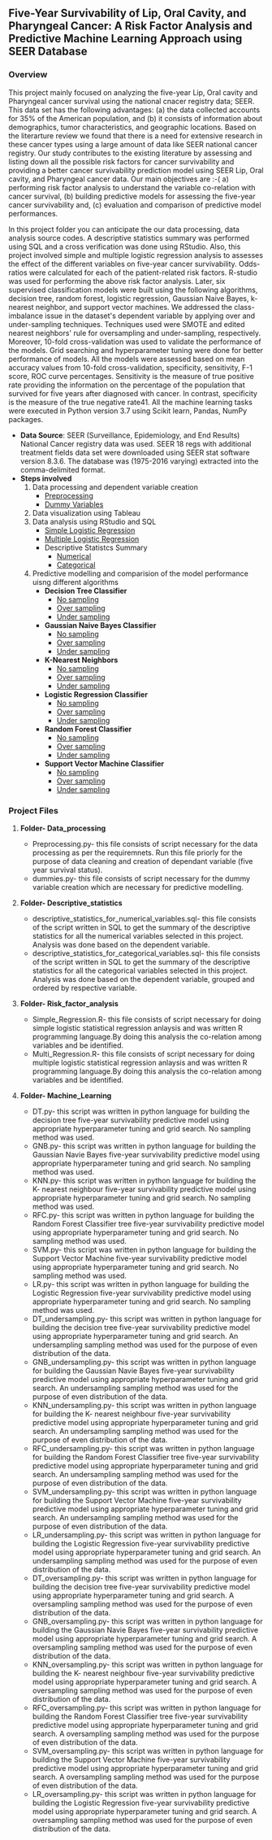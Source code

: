 ## Five-Year Survivability of Lip, Oral Cavity, and Pharyngeal Cancer: A Risk Factor Analysis and Predictive Machine Learning Approach using SEER Database
### Overview
This project mainly focused on analyzing the five-year Lip, Oral cavity and Pharyngeal cancer survival using the national cnacer registry data; SEER. This data set has the following advantages: (a) the data collected accounts for 35% of the American population, and (b) it consists of information about demographics, tumor characteristics, and geographic locations. Based on the literarture review we found that there is a need for extensive research in these cancer types using a large amount of data like SEER national cancer registry. Our study contributes to the existing literature by assessing and listing down all the possible risk factors for cancer survivability and providing a better cancer survivability prediction model using SEER Lip, Oral cavity, and Pharyngeal cancer data. Our main objectives are :-( a) performing risk factor analysis to understand the variable co-relation with cancer survival, (b) building predictive models for assessing the five-year cancer survivability and, (c) evaluation and comparison of predictive model performances. 

In this project folder you can anticipate the our data processing, data analysis source codes. A descriptive statistics summary was performed using SQL and a cross verification was done using RStudio. Also, this project involved simple and multiple logistic regression analysis to assesses the effect of the different variables on five-year cancer survivability. Odds-ratios were calculated for each of the patient-related risk factors. R-studio was used for performing the above risk factor analysis. Later, six supervised classification models were built using the following algorithms, decision tree, random forest, logistic regression, Gaussian Naive Bayes, k- nearest neighbor, and support vector machines. We addressed the class-imbalance issue in the dataset's dependent variable by applying over and under-sampling techniques. Techniques used were SMOTE and edited nearest neighbors' rule for oversampling and under-sampling, respectively. Moreover, 10-fold cross-validation was used to validate the performance of the models. Grid searching and hyperparameter tuning were done for better performance of models. All the models were assessed based on mean accuracy values from 10-fold cross-validation, specificity, sensitivity, F-1 score, ROC curve percentages. Sensitivity is the measure of true positive rate providing the information on the percentage of the population that survived for five years after diagnosed with cancer. In contrast, specificity is the measure of the true negative rate41. All the machine learning tasks were executed in Python version 3.7 using Scikit learn, Pandas, NumPy packages. 

* **Data Source**: SEER (Surveillance, Epidemiology, and End Results) National Cancer registry data was used. SEER 18 regs with additional treatment fields data set were downloaded using SEER stat software version 8.3.6. The database was (1975-2016 varying) extracted into the comma-delimited format. 
* **Steps involved** 
  1. Data processing and dependent variable creation
      * [Preprocessing](https://github.com/Yaswitha-MU/SEER_oral_cancer_data_analysis/blob/master/source_code/Data_processing/Preprocessing.py)
      * [Dummy Variables](https://github.com/Yaswitha-MU/SEER_oral_cancer_data_analysis/blob/master/source_code/Data_processing/dummies.py)
  3. Data visualization using Tableau
  4. Data analysis using RStudio and SQL
      * [Simple Logistic Regression](https://github.com/Yaswitha-MU/SEER_oral_cancer_data_analysis/blob/master/source_code/Risk_factor_analysis/Simple_Regression.R)
      * [Multiple Logistic Regression](https://github.com/Yaswitha-MU/SEER_oral_cancer_data_analysis/blob/4586576adbf11800d07c2504787d39c9a2a516d7/source_code/Risk_factor_analysis/Multi_Regression.R)
      * Descriptive Statistcs Summary
        * [Numerical](https://github.com/Yaswitha-MU/SEER_oral_cancer_data_analysis/blob/4586576adbf11800d07c2504787d39c9a2a516d7/source_code/Descriptive_statistics/descriptive_statistics_for_numerical_variables.sql)
        * [Categorical](https://github.com/Yaswitha-MU/SEER_oral_cancer_data_analysis/blob/4586576adbf11800d07c2504787d39c9a2a516d7/source_code/Descriptive_statistics/descriptive_statistics_for_categorical_variables.sql)
  5. Predictive modelling and comparision of the model performance uisng different algorithms
      * **Decision Tree Classifier**
        * [No sampling](https://github.com/Yaswitha-MU/SEER_oral_cancer_data_analysis/blob/4586576adbf11800d07c2504787d39c9a2a516d7/source_code/Machine_learning/DT.py)
        * [Over sampling](https://github.com/Yaswitha-MU/SEER_oral_cancer_data_analysis/blob/master/source_code/Machine_learning/DT_oversampling.py)
        * [Under sampling](https://github.com/Yaswitha-MU/SEER_oral_cancer_data_analysis/blob/master/source_code/Machine_learning/DT_undersampling.py)
      * **Gaussian Naive Bayes Classifier**
        * [No sampling](https://github.com/Yaswitha-MU/SEER_oral_cancer_data_analysis/blob/master/source_code/Machine_learning/GNB.py)
        * [Over sampling](https://github.com/Research-Informatics-Lab/Oral-Cancer/blob/main/SEER_Oral_Cancer/Machine_learning/GNB_oversampling.py)
        * [Under sampling](https://github.com/Yaswitha-MU/SEER_oral_cancer_data_analysis/blob/master/source_code/Machine_learning/GNB_undersampling.py)
      * **K-Nearest Neighbors**
        * [No sampling](https://github.com/Yaswitha-MU/SEER_oral_cancer_data_analysis/blob/master/source_code/Machine_learning/KNN.py)
        * [Over sampling](https://github.com/Yaswitha-MU/SEER_oral_cancer_data_analysis/blob/master/source_code/Machine_learning/KNN_oversampling.py)
        * [Under sampling](https://github.com/Yaswitha-MU/SEER_oral_cancer_data_analysis/blob/master/source_code/Machine_learning/KNN_undersampling.py)
      * **Logistic Regression Classifier**
        * [No sampling](https://github.com/Yaswitha-MU/SEER_oral_cancer_data_analysis/blob/master/source_code/Machine_learning/LR.py)
        * [Over sampling](https://github.com/Yaswitha-MU/SEER_oral_cancer_data_analysis/blob/master/source_code/Machine_learning/LR_over.py)
        * [Under sampling](https://github.com/Yaswitha-MU/SEER_oral_cancer_data_analysis/blob/master/source_code/Machine_learning/LR_under.py)
      * **Random Forest Classifier**
        * [No sampling](https://github.com/Yaswitha-MU/SEER_oral_cancer_data_analysis/blob/master/source_code/Machine_learning/RFC.py)
        * [Over sampling](https://github.com/Yaswitha-MU/SEER_oral_cancer_data_analysis/blob/master/source_code/Machine_learning/RFC_oversampling.py)
        * [Under sampling](https://github.com/Yaswitha-MU/SEER_oral_cancer_data_analysis/blob/master/source_code/Machine_learning/RFC_undersampling.py)
      * **Support Vector Machine Classifier**
        * [No sampling](https://github.com/Yaswitha-MU/SEER_oral_cancer_data_analysis/blob/master/source_code/Machine_learning/SVM.py)
        * [Over sampling](https://github.com/Yaswitha-MU/SEER_oral_cancer_data_analysis/blob/master/source_code/Machine_learning/SVM_oversampling.py)
        * [Under sampling](https://github.com/Yaswitha-MU/SEER_oral_cancer_data_analysis/blob/master/source_code/Machine_learning/SVM_undersampling.py)

### Project Files 
1. **Folder- Data_processing**
    * Preprocessing.py- this file consists of script necessary for the data processing as per the requiremnets. Run this file priorly for the purpose of data cleaning and creation of dependant variable (five year survival status). 
    * dummies.py- this file consists of script necessary for the dummy variable creation which are necessary for predictive modelling.
2. **Folder- Descriptive_statistics**
    * descriptive_statistics_for_numerical_variables.sql- this file consists of the script written in SQL to get the summary of the descriptive statistics for all the numerical variables selected in this project. Analysis was done based on the dependent variable. 
    * descriptive_statistics_for_categorical_variables.sql- this file consists of the script written in SQL to get the summary of the descriptive statistics for all the categorical variables selected in this project. Analysis was done based on the dependent variable, grouped and ordered by respective variable.  
4. **Folder- Risk_factor_analysis**
    * Simple_Regression.R- this file consists of script necessary for doing simple logistic statistical regression anlaysis and was written R programming language.By doing this analysis the co-relation among variables and be identified.
    * Multi_Regression.R- this file consists of script necessary for doing multiple logistic statistical regression anlaysis and was written R programming language.By doing this analysis the co-relation among variables and be identified.

3. **Folder- Machine_Learning**
    * DT.py- this script was written in python language for building the decision tree five-year survivability predictive model using appropriate hyperparameter tuning and grid search. No sampling method was used. 
    * GNB.py- this script was written in python language for building the Gaussian Navie Bayes five-year survivability predictive model using appropriate hyperparameter tuning and grid search. No sampling method was used. 
    * KNN.py- this script was written in python language for building the K- nearest neighbour five-year survivability predictive model using appropriate hyperparameter tuning and grid search. No sampling method was used. 
    * RFC.py- this script was written in python language for building the Random Forest Classifier tree five-year survivability predictive model using appropriate hyperparameter tuning and grid search. No sampling method was used. 
    * SVM.py- this script was written in python language for building the Support Vector Machine five-year survivability predictive model using appropriate hyperparameter tuning and grid search. No sampling method was used. 
    * LR.py- this script was written in python language for building the Logistic Regression five-year survivability predictive model using appropriate hyperparameter tuning and grid search. No sampling method was used. 
    * DT_undersampling.py- this script was written in python language for building the decision tree five-year survivability predictive model using appropriate hyperparameter tuning and grid search. An undersampling sampling method was used for the purpose of even distribution of the data. 
    * GNB_undersampling.py- this script was written in python language for building the Gaussian Navie Bayes five-year survivability predictive model using appropriate hyperparameter tuning and grid search. An undersampling sampling method was used for the purpose of even distribution of the data. 
    * KNN_undersampling.py- this script was written in python language for building the K- nearest neighbour five-year survivability predictive model using appropriate hyperparameter tuning and grid search. An undersampling sampling method was used for the purpose of even distribution of the data.  
    * RFC_undersampling.py- this script was written in python language for building the Random Forest Classifier tree five-year survivability predictive model using appropriate hyperparameter tuning and grid search. An undersampling sampling method was used for the purpose of even distribution of the data. 
    * SVM_undersampling.py- this script was written in python language for building the Support Vector Machine five-year survivability predictive model using appropriate hyperparameter tuning and grid search. An undersampling sampling method was used for the purpose of even distribution of the data. 
    * LR_undersampling.py- this script was written in python language for building the Logistic Regression five-year survivability predictive model using appropriate hyperparameter tuning and grid search. An undersampling sampling method was used for the purpose of even distribution of the data. 
    * DT_oversampling.py- this script was written in python language for building the decision tree five-year survivability predictive model using appropriate hyperparameter tuning and grid search. A oversampling sampling method was used for the purpose of even distribution of the data. 
    * GNB_oversampling.py- this script was written in python language for building the Gaussian Navie Bayes five-year survivability predictive model using appropriate hyperparameter tuning and grid search. A oversampling sampling method was used for the purpose of even distribution of the data. 
    * KNN_oversampling.py- this script was written in python language for building the K- nearest neighbour five-year survivability predictive model using appropriate hyperparameter tuning and grid search. A oversampling sampling method was used for the purpose of even distribution of the data.  
    * RFC_oversampling.py- this script was written in python language for building the Random Forest Classifier tree five-year survivability predictive model using appropriate hyperparameter tuning and grid search. A oversampling sampling method was used for the purpose of even distribution of the data.  
    * SVM_oversampling.py- this script was written in python language for building the Support Vector Machine five-year survivability predictive model using appropriate hyperparameter tuning and grid search. A oversampling sampling method was used for the purpose of even distribution of the data.  
    * LR_oversampling.py- this script was written in python language for building the Logistic Regression five-year survivability predictive model using appropriate hyperparameter tuning and grid search. A oversampling sampling method was used for the purpose of even distribution of the data. 

 

